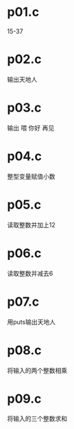 # p01.c
15-37

# p02.c
输出天地人

# p03.c
输出 喂 你好 再见

# p04.c
整型变量赋值小数

# p05.c
读取整数并加上12

# p06.c
读取整数并减去6

# p07.c
用puts输出天地人

# p08.c
将输入的两个整数相乘

# p09.c
将输入的三个整数求和
